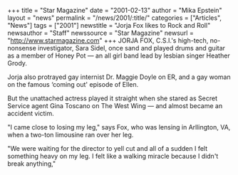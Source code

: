 +++
title = "Star Magazine"
date = "2001-02-13"
author = "Mika Epstein"
layout = "news"
permalink = "/news/2001/:title/"
categories = ["Articles", "News"]
tags = ["2001"]
newstitle = "Jorja Fox likes to Rock and Roll"
newsauthor = "Staff"
newssource = "Star Magazine"
newsurl = "http://www.starmagazine.com"
+++
JORJA FOX, C.S.I.'s high-tech, no-nonsense investigator, Sara Sidel, once sand and played drums and guitar as a member of Honey Pot &#8212; an all girl band lead by lesbian singer Heather Grody.

Jorja also protrayed gay internist Dr. Maggie Doyle on ER, and a gay woman on the famous &#8216;coming out' episode of Ellen.

But the unattached actress played it straight when she stared as Secret Service agent Gina Toscano on The West Wing &#8212; and almost became an accident victim.

"I came close to losing my leg," says Fox, who was lensing in Arllington, VA, when a two-ton limousine ran over her leg.

"We were waiting for the director to yell cut and all of a sudden I felt something heavy on my leg. I felt like a walking miracle because I didn't break anything,"

